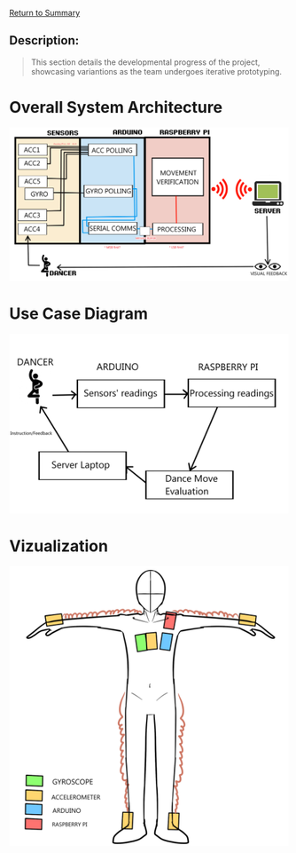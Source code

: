 [Return to Summary][return]

## Description:

> This section details the developmental progress of the project, showcasing variantions as the team undergoes iterative prototyping. 

# Overall System Architecture
![](images/sys_architecture.png)
# Use Case Diagram
![](images/use_case_diagram.png)
# Vizualization
![](images/wearable_draft.png)


[return]: https://github.com/cardboardcode/dancedance